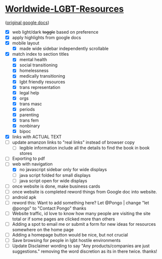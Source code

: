 
# [Worldwide-LGBT-Resources](https://pongopaws.github.io/Worldwide-LGBT-Resources/)

([original google docs](https://docs.google.com/document/d/1eLLK7EXLlJCDyJaAQXykwKjKp0m5XphUI_erLkgu8_0/edit))

- [x] web light/dark ~~toggle~~ based on preference
- [x] apply highlights from google docs
- [x] mobile layout
  - [x] made wide sidebar independently scrollable
- [x] match index to section titles
  - [x] mental health
  - [x] social transitioning
  - [x] homelessness
  - [x] medically transitioning
  - [x] lgbt friendly resources
  - [x] trans representation
  - [x] legal help
  - [x] orgs
  - [x] trans masc
  - [x] periods
  - [x] parenting
  - [x] trans fem
  - [x] nonbinary
  - [x] bipoc
- [x] links with ACTUAL TEXT
- [ ] update amanzon links to "real links" instead of browser copy 
  - [ ] legible information include all the details to find the book in book stores
- [ ] Exporting to pdf
- [ ] web with navigation
  - [x] no javascript sidebar only for wide displays
  - [ ] java script folded for small displays
  - [ ] java script open for wide displays
- [ ] once website is done, make business cards
- [ ] once website is completed reword things from Google doc into website.
- [ ] android apk
- [ ] reword this: Want to add something here?
Let @Pongo | change "let @pongo" to "Contact Pongo" thanks
- [ ] Website traffic, id love to know how many people are visiting the site total or if some pages are clicked more than others
- [ ] Adding a spot to email me or submit a form for new ideas for resources somewhere on the home page
- [ ] Adding a homepage button would be nice, but not crucial
- [ ] Save browsing for people in lgbt hostile environments
- [ ] Update Disclaimer wording to say  "Any products/companies are just suggestions." removing the word discretion as its in there twice. thanks!
